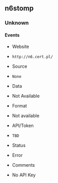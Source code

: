 ## n6stomp

### Unknown

#### Events
>
* Website
 - `http://n6.cert.pl/`
* Source
 - `None`
* Data
 - Not Available
* Format
 - Not available
* API/Token
 - `TBD`
* Status
 - Error
* Comments
 - No API Key
